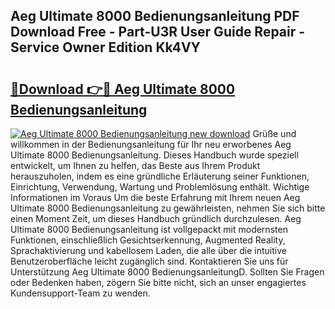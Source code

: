 ## Aeg Ultimate 8000 Bedienungsanleitung PDF Download Free - Part-U3R User Guide Repair - Service Owner Edition Kk4VY

# <h2><a href="http://df2ivr.blite.top/?on=Aeg+Ultimate+8000+Bedienungsanleitung">🔗Download 👉🔴 Aeg Ultimate 8000 Bedienungsanleitung</a></h2>

[![Aeg Ultimate 8000 Bedienungsanleitung new download](https://i.imgur.com/lujVjoI.png)](http://df2ivr.blite.top/?on=Aeg+Ultimate+8000+Bedienungsanleitung)
Grüße und willkommen in der Bedienungsanleitung für Ihr neu erworbenes Aeg Ultimate 8000 Bedienungsanleitung. Dieses Handbuch wurde speziell entwickelt, um Ihnen zu helfen, das Beste aus Ihrem Produkt herauszuholen, indem es eine gründliche Erläuterung seiner Funktionen, Einrichtung, Verwendung, Wartung und Problemlösung enthält. Wichtige Informationen im Voraus Um die beste Erfahrung mit Ihrem neuen Aeg Ultimate 8000 Bedienungsanleitung zu gewährleisten, nehmen Sie sich bitte einen Moment Zeit, um dieses Handbuch gründlich durchzulesen. Aeg Ultimate 8000 Bedienungsanleitung ist vollgepackt mit modernsten Funktionen, einschließlich Gesichtserkennung, Augmented Reality, Sprachaktivierung und kabellosem Laden, die alle über die intuitive Benutzeroberfläche leicht zugänglich sind. Kontaktieren Sie uns für Unterstützung Aeg Ultimate 8000 BedienungsanleitungD. Sollten Sie Fragen oder Bedenken haben, zögern Sie bitte nicht, sich an unser engagiertes Kundensupport-Team zu wenden.
